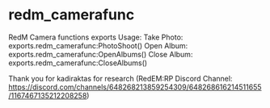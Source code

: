 # redm_camerafunc

RedM Camera functions exports
Usage: 
Take Photo:
exports.redm_camerafunc:PhotoShoot()
Open Album:
exports.redm_camerafunc:OpenAlbums()
Close Album:
exports.redm_camerafunc:CloseAlbums()

Thank you for kadiraktas for research (RedEM:RP Discord Channel: https://discord.com/channels/648268213859254309/648268616214511655/1167467135212208258)
